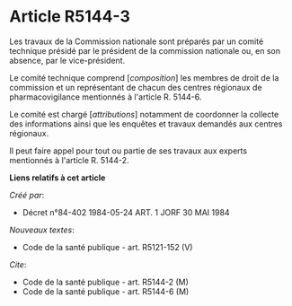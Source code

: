 # Article R5144-3

Les travaux de la Commission nationale sont préparés par un comité technique présidé par le président de la commission
nationale ou, en son absence, par le vice-président.

Le comité technique comprend [*composition*] les membres de droit de la commission et un représentant de chacun des centres
régionaux de pharmacovigilance mentionnés à l'article R. 5144-6.

Le comité est chargé [*attributions*] notamment de coordonner la collecte des informations ainsi que les enquêtes et travaux
demandés aux centres régionaux.

Il peut faire appel pour tout ou partie de ses travaux aux experts mentionnés à l'article R. 5144-2.

**Liens relatifs à cet article**

_Créé par_:

  - Décret n°84-402 1984-05-24 ART. 1 JORF 30 MAI 1984

_Nouveaux textes_:

  - Code de la santé publique - art. R5121-152 (V)

_Cite_:

  - Code de la santé publique - art. R5144-2 (M)
  - Code de la santé publique - art. R5144-6 (M)
